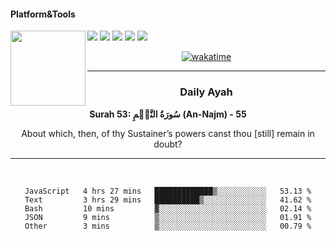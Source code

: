 #### Platform&Tools

[![](https://img.shields.io/badge/-NPM-cb3837?style=flat-square&logo=npm&logoColor=white)](https://npmjs.com/)
[![](https://img.shields.io/badge/PHP-777BB4?style=flat-square&logo=php&logoColor=white)](https://nodejs.org/)
[![](https://img.shields.io/badge/Julia-9558B2?style=flat-square&logo=julia&logoColor=white)](https://nodejs.org/)
<img src="https://avatars.githubusercontent.com/u/31664438?v=4" width="120" align="left">
[![](https://img.shields.io/badge/-Node.js-43853d?style=flat-square&logo=node.js&logoColor=ffffff)](https://nodejs.org/)
[![](https://img.shields.io/badge/Visual_Studio_Code-0078D4?style=flat-square&logo=visual%20studio%20code&logoColor=white)](https://nodejs.org/)

<center>

[![wakatime](https://wakatime.com/badge/user/87646243-158a-4241-a3cb-668e1fa2dbb8.svg)](https://wakatime.com/@87646243-158a-4241-a3cb-668e1fa2dbb8)
               

_______ 
### Daily Ayah

<!--START_SECTION:quran-->

**Surah 53: سُورَةُ النَّجۡمِ (An-Najm) - 55**

About which, then, of thy Sustainer’s powers canst thou [still] remain in doubt?
 <!--END_SECTION:quran-->

  
                       
                                             
_______

&nbsp;&nbsp;     &nbsp;&nbsp;    &nbsp;&nbsp;   &nbsp;&nbsp;
 
<!--START_SECTION:waka-->

```text
JavaScript   4 hrs 27 mins   █████████████▒░░░░░░░░░░░   53.13 %
Text         3 hrs 29 mins   ██████████▒░░░░░░░░░░░░░░   41.62 %
Bash         10 mins         ▓░░░░░░░░░░░░░░░░░░░░░░░░   02.14 %
JSON         9 mins          ▒░░░░░░░░░░░░░░░░░░░░░░░░   01.91 %
Other        3 mins          ▒░░░░░░░░░░░░░░░░░░░░░░░░   00.79 %
```

<!--END_SECTION:waka-->
